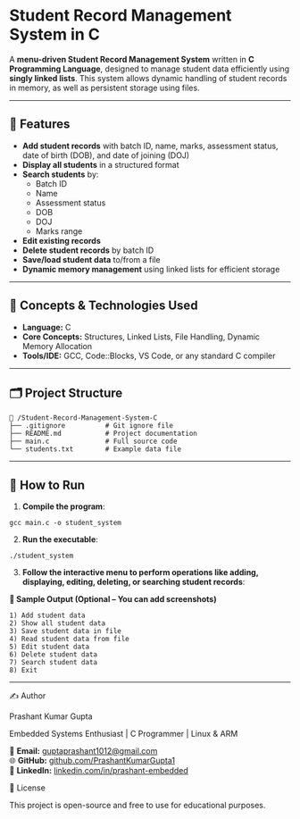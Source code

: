 # Student Record Management System in C

A **menu-driven Student Record Management System** written in **C Programming Language**, designed to manage student data efficiently using **singly linked lists**. This system allows dynamic handling of student records in memory, as well as persistent storage using files.

---

## 📌 Features

- **Add student records** with batch ID, name, marks, assessment status, date of birth (DOB), and date of joining (DOJ)
- **Display all students** in a structured format
- **Search students** by:
  - Batch ID
  - Name
  - Assessment status
  - DOB
  - DOJ
  - Marks range
- **Edit existing records**
- **Delete student records** by batch ID
- **Save/load student data** to/from a file
- **Dynamic memory management** using linked lists for efficient storage

---

## 🧠 Concepts & Technologies Used

- **Language:** C  
- **Core Concepts:** Structures, Linked Lists, File Handling, Dynamic Memory Allocation  
- **Tools/IDE:** GCC, Code::Blocks, VS Code, or any standard C compiler

---

## 🗂️ Project Structure

```
📁 /Student-Record-Management-System-C
├── .gitignore          # Git ignore file
├── README.md           # Project documentation
├── main.c              # Full source code
└── students.txt        # Example data file

```
---

## 🚀 How to Run

1. **Compile the program**:

```
gcc main.c -o student_system
```
2. **Run the executable**:
```
./student_system
```
3. **Follow the interactive menu to perform operations like adding, displaying, editing, deleting, or searching student records**:

**📸 Sample Output (Optional – You can add screenshots)**
```
1) Add student data
2) Show all student data
3) Save student data in file
4) Read student data from file
5) Edit student data
6) Delete student data
7) Search student data
8) Exit
```

---

✍️ Author

Prashant Kumar Gupta

Embedded Systems Enthusiast | C Programmer | Linux & ARM

📧 **Email:** [guptaprashant1012@gmail.com](mailto:guptaprashant1012@gmail.com)  
🌐 **GitHub:** [github.com/PrashantKumarGupta1](https://github.com/PrashantKumarGupta1)                                                           
💼 **LinkedIn:** [linkedin.com/in/prashant-embedded](https://www.linkedin.com/in/prashant-embedded) 

📝 License

This project is open-source and free to use for educational purposes.
